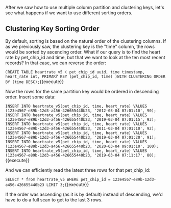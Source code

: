 After we saw how to use multiple column partition and clustering keys, let's see what happens if we want to use different sorting orders. 

## Clustering Key Sorting Order

By default, sorting is based on the natural order of the clustering columns. If as we previously saw, the clustering key is the "time" column, the rows would be sorted by ascending order. 
What if our query is to find the heart rate by pet_chip_id and time, but that we want to look at the ten most recent records?
In that case, we can reverse the order:

`CREATE TABLE heartrate_v5 (
   pet_chip_id uuid,
   time timestamp,
   heart_rate int,
   PRIMARY KEY (pet_chip_id, time)
   )WITH CLUSTERING ORDER BY (time DESC);`{{execute}}

Now the rows for the same partition key would be ordered in descending order. Insert some data:

`INSERT INTO heartrate_v5(pet_chip_id, time, heart_rate) VALUES (123e4567-e89b-12d3-a456-426655440b23, '2012-03-04 07:01:10', 90); 
INSERT INTO heartrate_v5(pet_chip_id, time, heart_rate) VALUES (123e4567-e89b-12d3-a456-426655440b23, '2019-03-04 07:01:15', 93); 
INSERT INTO heartrate_v5(pet_chip_id, time, heart_rate) VALUES (123e4567-e89b-12d3-a456-426655440b23, '2011-03-04 07:01:10', 92); 
INSERT INTO heartrate_v5(pet_chip_id, time, heart_rate) VALUES (123e4567-e89b-12d3-a456-426655440b23, '2019-03-04 07:01:20', 91); 
INSERT INTO heartrate_v5(pet_chip_id, time, heart_rate) VALUES (123e4567-e89b-12d3-a456-426655440b23, '2020-03-04 09:01:10', 100); 
INSERT INTO heartrate_v5(pet_chip_id, time, heart_rate) VALUES (123e4567-e89b-12d3-a456-426655440b23, '2019-03-04 07:11:17', 80);`{{execute}}

And we can efficiently read the latest three rows for that pet_chip_id:

`SELECT * from heartrate_v5 WHERE pet_chip_id = 123e4567-e89b-12d3-a456-426655440b23 LIMIT 3;`{{execute}}

If the order was ascending (as it is by default) instead of descending, we'd have to do a full scan to get to the last 3 rows. 


  
